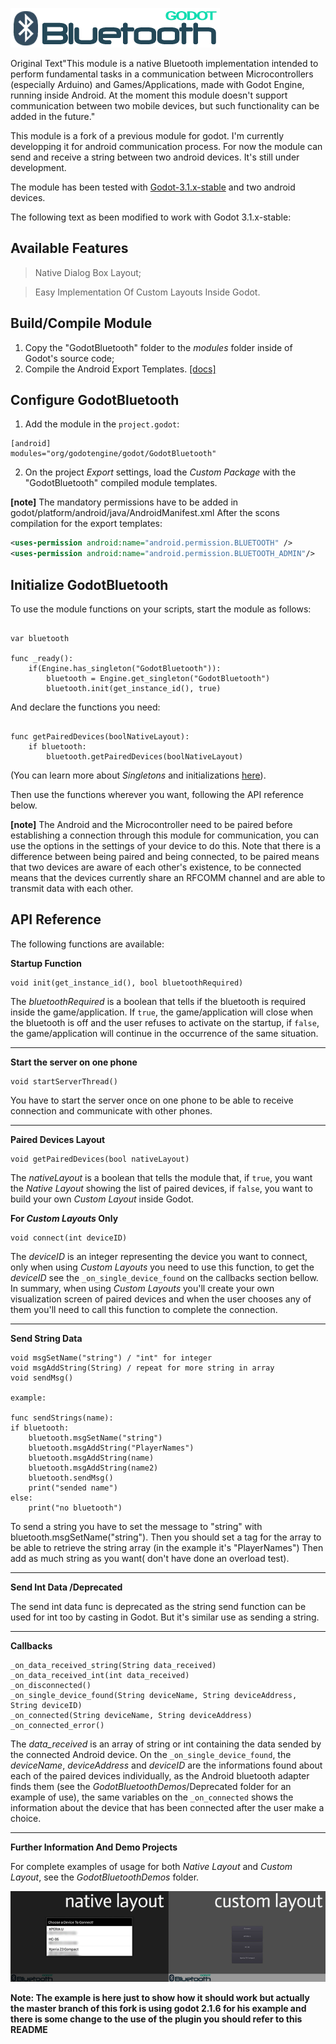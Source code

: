 ![Godot Bluetooth](/_img_/header.png?raw=true "Godot Bluetooth")

Original Text"This module is a native Bluetooth implementation intended to perform fundamental tasks in a communication between Microcontrollers (especially Arduino) and Games/Applications, made with Godot Engine, running inside Android. At the moment this module doesn't support communication between two mobile devices, but such functionality can be added in the future."

This module is a fork of a previous module for godot. I'm currently developping it for android communication process.
For now the module can send and receive a string between two android devices. It's still under development.

The module has been tested with [Godot-3.1.x-stable](https://github.com/godotengine/godot/releases) and two android devices.

The following text as been modified to work with Godot 3.1.x-stable:

## Available Features
> Native Dialog Box Layout;

> Easy Implementation Of Custom Layouts Inside Godot. 

## Build/Compile Module
1. Copy the "GodotBluetooth" folder to the *modules* folder inside of Godot's source code;
2. Compile the Android Export Templates. [[docs]](http://docs.godotengine.org/en/stable/reference/compiling_for_android.html)

## Configure GodotBluetooth
1. Add the module in the `project.godot`:
```
[android]
modules="org/godotengine/godot/GodotBluetooth"
```
2. On the project *Export* settings, load the *Custom Package* with the "GodotBluetooth" compiled module templates.

**[note]** The mandatory permissions have to be added in godot/platform/android/java/AndroidManifest.xml
                After the scons compilation for the export templates: 

```XML
<uses-permission android:name="android.permission.BLUETOOTH" />
<uses-permission android:name="android.permission.BLUETOOTH_ADMIN"/>
```

## Initialize GodotBluetooth
To use the module functions on your scripts, start the module as follows: 

```GDScript

var bluetooth

func _ready():
	if(Engine.has_singleton("GodotBluetooth")):
		bluetooth = Engine.get_singleton("GodotBluetooth")
		bluetooth.init(get_instance_id(), true)

```

And declare the functions you need:

```GDScript

func getPairedDevices(boolNativeLayout):
	if bluetooth:
		bluetooth.getPairedDevices(boolNativeLayout)

```
(You can learn more about *Singletons* and initializations [here](http://docs.godotengine.org/en/stable/tutorials/step_by_step/singletons_autoload.html)). 


Then use the functions wherever you want, following the API reference below. 

**[note]** The Android and the Microcontroller need to be paired before establishing a connection through this module for communication, you can use the options in the settings of your device to do this. Note that there is a difference between being paired and being connected, to be paired means that two devices are aware of each other's existence, to be connected means that the devices currently share an RFCOMM channel and are able to transmit data with each other.

## API Reference
The following functions are available:

**Startup Function**

```GDScript
void init(get_instance_id(), bool bluetoothRequired)
```
The *bluetoothRequired* is a boolean that tells if the bluetooth is required inside the game/application. If `true`, the game/application will close when the bluetooth is off and the user refuses to activate on the startup, if `false`, the game/application will continue in the occurrence of the same situation.

___

**Start the server on one phone**

```GDScript
void startServerThread()
```

You have to start the server once on one phone to be able to receive connection and communicate with other phones.
___

**Paired Devices Layout**

```GDScript
void getPairedDevices(bool nativeLayout)
```
The *nativeLayout* is a boolean that tells the module that, if `true`, you want the *Native Layout* showing the list of paired devices, if `false`, you want to build your own *Custom Layout* inside Godot.  

**For *Custom Layouts* Only**

```GDScript
void connect(int deviceID)
```
The *deviceID* is an integer representing the device you want to connect, only when using *Custom Layouts* you need to use this function, to get the *deviceID* see the `_on_single_device_found` on the callbacks section bellow. In summary, when using *Custom Layouts* you'll create your own visualization screen of paired devices and when the user chooses any of them you'll need to call this function to complete the connection.

___

**Send String Data**

```GDScript
void msgSetName("string") / "int" for integer
void msgAddString(String) / repeat for more string in array
void sendMsg()

example:

func sendStrings(name):
if bluetooth:
    bluetooth.msgSetName("string")
    bluetooth.msgAddString("PlayerNames")
    bluetooth.msgAddString(name)
    bluetooth.msgAddString(name2)
    bluetooth.sendMsg()
    print("sended name")
else:
    print("no bluetooth")

```
To send a string you have to set the message to "string" with bluetooth.msgSetName("string").
Then you should set a tag for the array to be able to retrieve the string array (in the example it's "PlayerNames")
Then add as much string as you want( don't have done an overload test). 

___

**Send Int Data /Deprecated**


The send int data func is deprecated as the string send function can be used for int too by casting in Godot.
But it's similar use as sending a string.
___

**Callbacks**

```GDScript
_on_data_received_string(String data_received)
_on_data_received_int(int data_received)
_on_disconnected()
_on_single_device_found(String deviceName, String deviceAddress, String deviceID)
_on_connected(String deviceName, String deviceAddress)
_on_connected_error()
```
The *data_received* is an array of string or int containing the data sended by the connected Android device. On the `_on_single_device_found`, the *deviceName*, *deviceAddress* and *deviceID* are the informations found about each of the paired devices individually, as the Android bluetooth adapter finds them (see the *GodotBluetoothDemos*/Deprecated folder for an example of use), the same variables on the `_on_connected` shows the information about the device that has been connected after the user make a choice.

___

**Further Information And Demo Projects**

For complete examples of usage for both *Native Layout* and *Custom Layout*, see the *GodotBluetoothDemos* folder. 

![Godot Bluetooth](/_img_/layouts.png?raw=true "Native and Custom Layouts")

**Note: The example is here just to show how it should work but actually the master branch of this fork is using godot 2.1.6 for his example and there is some change to the use of the plugin you should refer to this README**

